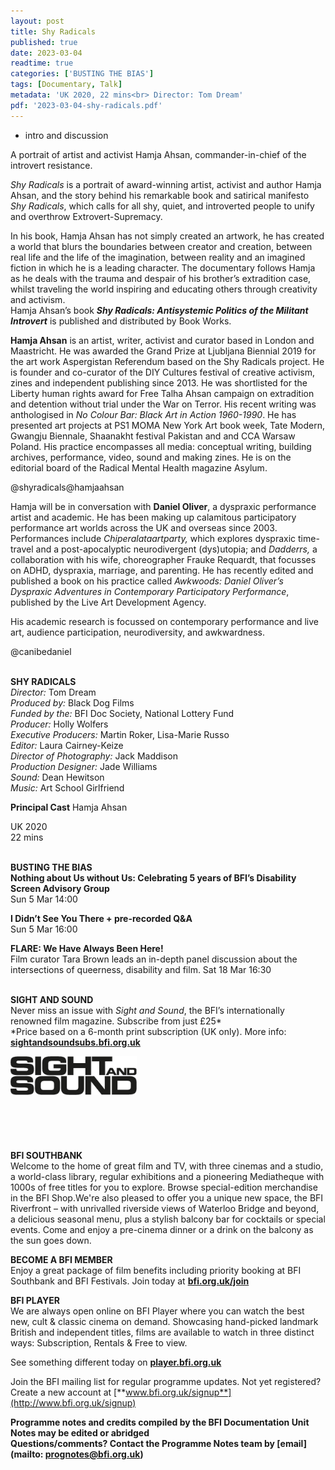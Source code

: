 ```yaml
---
layout: post
title: Shy Radicals
published: true
date: 2023-03-04
readtime: true
categories: ['BUSTING THE BIAS']
tags: [Documentary, Talk]
metadata: 'UK 2020, 22 mins<br> Director: Tom Dream'
pdf: '2023-03-04-shy-radicals.pdf'
---
```

+ intro and discussion

A portrait of artist and activist Hamja Ahsan, commander-in-chief of the introvert resistance.

_Shy Radicals_ is a portrait of award-winning artist, activist and author Hamja Ahsan, and the story behind his remarkable book and satirical manifesto _Shy Radicals_, which calls for all shy, quiet, and introverted people to unify and overthrow Extrovert-Supremacy.

In his book, Hamja Ahsan has not simply created an artwork, he has created a world that blurs the boundaries between creator and creation, between real life and the life of the imagination, between reality and an imagined fiction in which he is a leading character. The documentary follows Hamja as he deals with the trauma and despair of his brother’s extradition case, whilst traveling the world inspiring and educating others through creativity and activism.  
Hamja Ahsan’s book **_Shy Radicals: Antisystemic Politics of the Militant Introvert_** is published and distributed by Book Works.  

**Hamja Ahsan** is an artist, writer, activist and curator based in London and Maastricht. He was awarded the Grand Prize at Ljubljana Biennial 2019 for the art work Aspergistan Referendum based on the Shy Radicals project. He is founder and co-curator of the DIY Cultures festival of creative activism, zines and independent publishing since 2013. He was shortlisted for the Liberty human rights award for Free Talha Ahsan campaign on extradition and detention without trial under the War on Terror. His recent writing was anthologised in _No Colour Bar: Black Art in Action 1960-1990_. He has presented art projects at PS1 MOMA New York Art book week, Tate Modern, Gwangju Biennale, Shaanakht festival Pakistan and and CCA Warsaw Poland. His practice encompasses all media: conceptual writing, building archives, performance, video, sound and making zines. He is on the editorial board of the Radical Mental Health magazine Asylum.

@shyradicals@hamjaahsan  

Hamja will be in conversation with **Daniel Oliver**, a dyspraxic performance artist and academic. He has been making up calamitous participatory performance art worlds across the UK and overseas since 2003. Performances include _Chiperalataartparty,_ which explores dyspraxic time-travel and a post-apocalyptic neurodivergent (dys)utopia; and _Dadderrs,_ a collaboration with his wife, choreographer Frauke Requardt, that focusses on ADHD, dyspraxia, marriage, and parenting. He has recently edited and published a book on his practice called _Awkwoods: Daniel Oliver’s Dyspraxic Adventures in Contemporary Participatory Performance_, published by the Live Art Development Agency.

His academic research is focussed on contemporary performance and live art, audience participation, neurodiversity, and awkwardness.

@canibedaniel  
<br>

**SHY RADICALS**  
_Director:_ Tom Dream  
_Produced by:_ Black Dog Films  
_Funded by the:_ BFI Doc Society, National Lottery Fund  
_Producer:_ Holly Wolfers  
_Executive Producers:_ Martin Roker, Lisa-Marie Russo  
_Editor:_ Laura Cairney-Keize  
_Director of Photography:_ Jack Maddison  
_Production Designer:_ Jade Williams  
_Sound:_ Dean Hewitson  
_Music:_ Art School Girlfriend  

**Principal Cast**
Hamja Ahsan  

UK 2020  
22 mins  
<br>

**BUSTING THE BIAS**  
**Nothing about Us without Us: Celebrating 5 years of BFI’s Disability Screen Advisory Group**  
Sun 5 Mar 14:00  

**I Didn’t See You There + pre-recorded Q&A**  
Sun 5 Mar 16:00  

**FLARE: We Have Always Been Here!**  
Film curator Tara Brown leads an in-depth panel discussion about the intersections of queerness, disability and film.
Sat 18 Mar 16:30  
<br>

**SIGHT AND SOUND**<br>
Never miss an issue with _Sight and Sound_, the BFI’s internationally renowned film magazine. Subscribe from just £25*<br>
*Price based on a 6-month print subscription (UK only). More info: [**sightandsoundsubs.bfi.org.uk**](https://sightandsoundsubs.bfi.org.uk/subscribe)

<img style="float: left;" src="/img/sight-and-sound.jpg" width="40%" height="40%"><br><br><br><br><br><br><br><br>

**BFI SOUTHBANK**  
Welcome to the home of great film and TV, with three cinemas and a studio, a world-class library, regular exhibitions and a pioneering Mediatheque with 1000s of free titles for you to explore. Browse special-edition merchandise in the BFI Shop.We&#39;re also pleased to offer you a unique new space, the BFI Riverfront – with unrivalled riverside views of Waterloo Bridge and beyond, a delicious seasonal menu, plus a stylish balcony bar for cocktails or special events. Come and enjoy a pre-cinema dinner or a drink on the balcony as the sun goes down.  

**BECOME A BFI MEMBER**  
Enjoy a great package of film benefits including priority booking at BFI Southbank and BFI Festivals. Join today at [**bfi.org.uk/join**](http://www.bfi.org.uk/join)  

**BFI PLAYER**  
 We are always open online on BFI Player where you can watch the best new, cult &amp; classic cinema on demand. Showcasing hand-picked landmark British and independent titles, films are available to watch in three distinct ways: Subscription, Rentals &amp; Free to view.  

See something different today on [**player.bfi.org.uk**](https://player.bfi.org.uk)  

Join the BFI mailing list for regular programme updates. Not yet registered? Create a new account at [**www.bfi.org.uk/signup**](http://www.bfi.org.uk/signup)

**Programme notes and credits compiled by the BFI Documentation Unit  
Notes may be edited or abridged  
Questions/comments? Contact the Programme Notes team by [email](mailto: prognotes@bfi.org.uk)**
<!--stackedit_data:
eyJoaXN0b3J5IjpbLTE0MDIzNDY4ODNdfQ==
-->